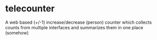 # telecounter
A web based (+/-1) increase/decrease (person) counter which collects counts from multiple interfaces and summarizes them in one place (somehow)

